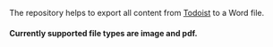 The repository helps to export all content from [Todoist](https://todoist.com) to a Word file. 
#### Currently supported file types are image and pdf.
